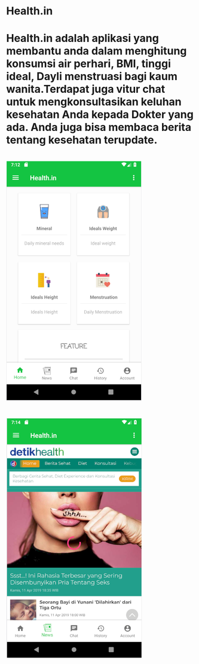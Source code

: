# Health.in

# Health.in adalah aplikasi yang membantu anda dalam menghitung konsumsi air perhari, BMI, tinggi ideal, Dayli menstruasi bagi kaum wanita.Terdapat juga vitur chat untuk mengkonsultasikan keluhan kesehatan Anda kepada Dokter yang ada. Anda juga bisa membaca berita tentang kesehatan terupdate.

# ![alt text](https://github.com/SMKCoding2019/RidhoJhulang/blob/master/picture/HomeView.PNG)
# ![alt text](https://github.com/SMKCoding2019/RidhoJhulang/blob/master/picture/WebView.PNG)
